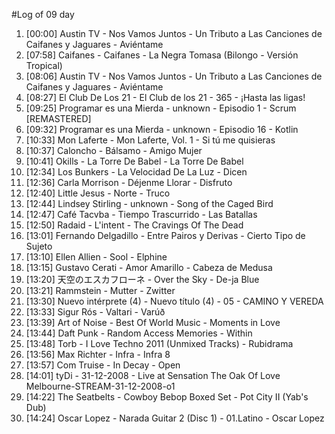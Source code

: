 #Log of 09 day

1. [00:00] Austin TV - Nos Vamos Juntos - Un Tributo a Las Canciones de Caifanes y Jaguares - Aviéntame
1. [07:58] Caifanes - Caifanes - La Negra Tomasa (Bilongo - Versión Tropical)
1. [08:06] Austin TV - Nos Vamos Juntos - Un Tributo a Las Canciones de Caifanes y Jaguares - Aviéntame
1. [08:27] El Club De Los 21 - El Club de los 21 - 365 - ¡Hasta las ligas!
1. [09:25] Programar es una Mierda - unknown - Episodio 1 - Scrum [REMASTERED]
1. [09:32] Programar es una Mierda - unknown - Episodio 16 - Kotlin
1. [10:33] Mon Laferte - Mon Laferte, Vol. 1 - Si tú me quisieras
1. [10:37] Caloncho - Bálsamo - Amigo Mujer
1. [10:41] Okills - La Torre De Babel - La Torre De Babel
1. [12:34] Los Bunkers - La Velocidad De La Luz - Dicen
1. [12:36] Carla Morrison - Déjenme Llorar - Disfruto
1. [12:40] Little Jesus - Norte - Truco
1. [12:44] Lindsey Stirling - unknown - Song of the Caged Bird
1. [12:47] Café Tacvba - Tiempo Trascurrido - Las Batallas
1. [12:50] Radaid - L'intent - The Cravings Of The Dead
1. [13:01] Fernando Delgadillo - Entre Pairos y Derivas - Cierto Tipo de Sujeto
1. [13:10] Ellen Allien - Sool - Elphine
1. [13:15] Gustavo Cerati - Amor Amarillo - Cabeza de Medusa
1. [13:20] 天空のエスカフローネ - Over the Sky - De-ja Blue
1. [13:21] Rammstein - Mutter - Zwitter
1. [13:30] Nuevo intérprete (4) - Nuevo título (4) - 05 - CAMINO Y VEREDA
1. [13:33] Sigur Rós - Valtari - Varúð
1. [13:39] Art of Noise - Best Of World Music - Moments in Love
1. [13:44] Daft Punk - Random Access Memories - Within
1. [13:48] Torb - I Love Techno 2011 (Unmixed Tracks) - Rubidrama
1. [13:56] Max Richter - Infra - Infra 8
1. [13:57] Com Truise - In Decay - Open
1. [14:01] tyDi - 31-12-2008 - Live at Sensation The Oak Of Love Melbourne-STREAM-31-12-2008-o1
1. [14:22] The Seatbelts - Cowboy Bebop Boxed Set - Pot City II (Yab's Dub)
1. [14:24] Oscar Lopez - Narada Guitar 2 (Disc 1) - 01.Latino - Oscar Lopez
